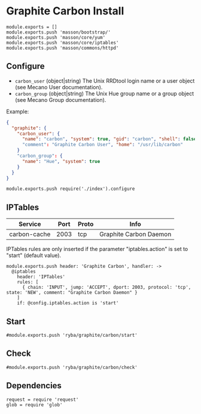 
# Graphite Carbon Install

    module.exports = []
    module.exports.push 'masson/bootstrap/'
    module.exports.push 'masson/core/yum'
    module.exports.push 'masson/core/iptables'
    module.exports.push 'masson/commons/httpd'

## Configure

*   `carbon_user` (object|string)
    The Unix RRDtool login name or a user object (see Mecano User documentation).
*   `carbon_group` (object|string)
    The Unix Hue group name or a group object (see Mecano Group documentation).

Example:

```json
{
  "graphite": {
    "carbon_user": {
      "name": "carbon", "system": true, "gid": "carbon", "shell": false
      "comment": "Graphite Carbon User", "home": "/usr/lib/carbon"
    }
    "carbon_group": {
      "name": "Hue", "system": true
    }
  }
}
```
    module.exports.push require('./index').configure


## IPTables

| Service        | Port | Proto | Info                                 |
|----------------|------|-------|--------------------------------------|
| carbon-cache   | 2003 | tcp   | Graphite Carbon Daemon               |
IPTables rules are only inserted if the parameter "iptables.action" is set to
"start" (default value).

    module.exports.push header: 'Graphite Carbon', handler: ->
      @iptables
        header: 'IPTables'
        rules: [
          { chain: 'INPUT', jump: 'ACCEPT', dport: 2003, protocol: 'tcp', state: 'NEW', comment: "Graphite Carbon Daemon" }
        ]
        if: @config.iptables.action is 'start'

## Start

    #module.exports.push 'ryba/graphite/carbon/start'

## Check

    #module.exports.push 'ryba/graphite/carbon/check'

## Dependencies

    request = require 'request'
    glob = require 'glob'
